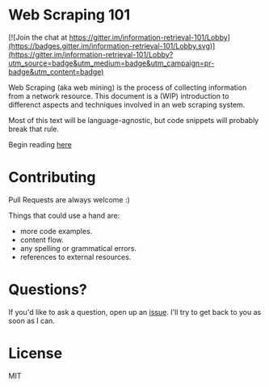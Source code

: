 # Web Scraping 101

[![Join the chat at https://gitter.im/information-retrieval-101/Lobby](https://badges.gitter.im/information-retrieval-101/Lobby.svg)](https://gitter.im/information-retrieval-101/Lobby?utm_source=badge&utm_medium=badge&utm_campaign=pr-badge&utm_content=badge)

Web Scraping (aka web mining) is the process of collecting information from a network resource. This document is a (WIP) introduction to differenct aspects and techniques involved in an web scraping system.

Most of this text will be language-agnostic, but code snippets will probably break that rule.

Begin reading [here](https://github.com/turtleDev/web-scraping-101/blob/master/WS101.md)

# Contributing
Pull Requests are always welcome :)

Things that could use a hand are: 

* more code examples.
* content flow.
* any spelling or grammatical errors.
* references to external resources.

# Questions?
If you'd like to ask a question, open up an [issue][ref-issue]. I'll try to get back to you as soon as I can.


# License
MIT

[ref-issue]:/issues
